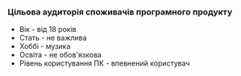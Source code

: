 ### Цільова аудиторія споживачів програмного продукту
- Вік - від 18 років
- Стать - не важлива
- Хоббі - музика
- Освіта - не обов'язкова
- Рівень користування ПК - впевнений користувач
